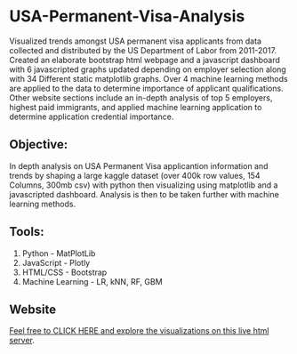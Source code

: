 # USA-Permanent-Visa-Analysis
Visualized trends amongst USA permanent visa applicants from data collected and distributed by the US Department of Labor from 2011-2017. Created an elaborate bootstrap html webpage and a javascript dashboard with 6 javascripted graphs updated depending on employer selection along with 34 Different static matplotlib graphs. Over 4 machine learning methods are applied to the data to determine importance of applicant qualifications. Other website sections include an in-depth analysis of top 5 employers, highest paid immigrants, and applied machine learning application to determine application credential importance.

## **Objective:**
In depth analysis on USA Permanent Visa applicantion information and trends by shaping a large kaggle dataset (over 400k row values, 154 Columns, 300mb csv) with python then visualizing using matplotlib and a javascripted dashboard. Analysis is then to be taken further with machine learning methods.

## **Tools:**
1. Python - MatPlotLib
1. JavaScript - Plotly
2. HTML/CSS - Bootstrap
4. Machine Learning - LR, kNN, RF, GBM

## **Website**
[Feel free to CLICK HERE and explore the visualizations on this live html server](https://armin-1337.github.io/USA-Permanent-Visa-Analysis/).
